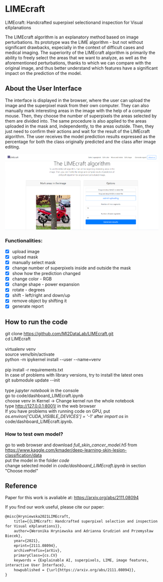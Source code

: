# LIMEcraft
LIMEcraft: Handcrafted superpixel selectionand inspection for Visual eXplanations


The LIMEcraft algorithm is an explanatory method based on image perturbations. Its prototype was the LIME algorithm - but not without significant drawbacks, especially in the context of difficult cases and medical imaging. The superiority of the LIMEcraft algorithm is primarily the ability to freely select the areas that we want to analyze, as well as the aforementioned perturbations, thanks to which we can compare with the original image, and thus better understand which features have a significant impact on the prediction of the model.

## About the User Interface

The interface is displayed in the browser, where the user can upload the image and the superpixel mask from their own computer. They can also manually mark interesting areas in the image with the help of a computer mouse. Then, they choose the number of superpixels the areas selected by them are divided into. The same procedure is also applied to the areas uploaded in the mask and, independently, to the areas outside. Then, they just need to confirm their actions and wait for the result of the LIMEcraft algorithm. The user receives the model prediction results expressed as the percentage for both the class originally predicted and the class after image editing.

 <p align="center">
  <img src="user_interface.png" alt="User Interface"  width="700"/>
</p>

### Functionalities:
- [x] upload image
- [x] upload mask
- [x] manually select mask
- [x] change number of superpixels inside and outside the mask
- [x] show how the prediction changed
- [x] change color - RGB
- [x] change shape - power expansion
- [x] rotate - degrees
- [x] shift - left/right and down/up
- [x] remove object by shifting it
- [x] generate report

## How to run the code

git clone https://github.com/MI2DataLab/LIMEcraft.git \
cd LIMEcraft\
\
virtualenv venv\
source venv/bin/activate\
python -m ipykernel install --user --name=venv\
\
pip install -r requirements.txt\
In case of problems with library versions, try to install the latest ones \
git submodule update --init\
\
type *jupyter notebook* in the console\
go to code/dashboard_LIMEcraft.ipynb\
choose venv in Kernel -> Change kernel
run the whole notebook\
type http://127.0.0.1:8001/ in the web browser
\
If you have problems with running code on GPU, put *os.environ['CUDA_VISIBLE_DEVICES'] = '-1'* after *import os* in code/dashboard_LIMEcraft.ipynb.

### How to test own model?

go to web browser and download *full_skin_cancer_model.h5* from https://www.kaggle.com/kmader/deep-learning-skin-lesion-classification/data \
put the model in the folder *code*\
change selected model in *code/dashboard_LIMEcraft.ipynb* in section "Choose model"

## Reference

Paper for this work is avaliable at:
<https://arxiv.org/abs/2111.08094>

If you find our work useful, please cite our paper:

```
@misc{Hryniewska2021LIMEcraft,
	title={{LIMEcraft: Handcrafted superpixel selection and inspection for Visual eXplanations}}, 
	author={Weronika Hryniewska and Adrianna Grudzień and Przemysław Biecek},
	year={2021},
	eprint={2111.08094},
	archivePrefix={arXiv},
	primaryClass={cs.CV}
	keywords = {Explainable AI, superpixels, LIME, image features, interactive User Interface},
	howpublished = {\url{https://arxiv.org/abs/2111.08094}},
}
```

